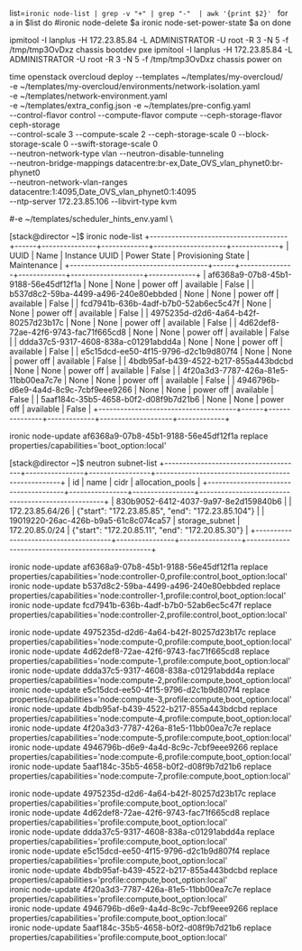 list=`ironic node-list | grep -v "+" | grep "-"  | awk '{print $2}' `
for a  in $list 
do 
    #ironic  node-delete $a 
    ironic  node-set-power-state  $a   on 
done 

ipmitool -I lanplus -H  172.23.85.84  -L ADMINISTRATOR -U root -R 3 -N 5 -f /tmp/tmp3OvDxz chassis bootdev pxe
ipmitool -I lanplus -H  172.23.85.84  -L ADMINISTRATOR -U root -R 3 -N 5 -f /tmp/tmp3OvDxz chassis power on 

 


 time openstack overcloud deploy   --templates   ~/templates/my-overcloud/             \
 -e ~/templates/my-overcloud/environments/network-isolation.yaml                   \
 -e ~/templates/network-environment.yaml \
 -e ~/templates/extra_config.json -e ~/templates/pre-config.yaml       \
 --control-flavor control --compute-flavor compute   --ceph-storage-flavor ceph-storage     \
 --control-scale 3    --compute-scale 2  --ceph-storage-scale 0 --block-storage-scale 0   --swift-storage-scale 0   \
 --neutron-network-type vlan    --neutron-disable-tunneling   \
 --neutron-bridge-mappings datacentre:br-ex,Date_OVS_vlan_phynet0:br-phynet0  \
 --neutron-network-vlan-ranges datacentre:1:4095,Date_OVS_vlan_phynet0:1:4095      \
 --ntp-server   172.23.85.106   --libvirt-type  kvm 
 
 
 

#-e ~/templates/scheduler_hints_env.yaml \
 
 
  
  
  
  [stack@director ~]$ ironic node-list
+--------------------------------------+------+---------------+-------------+--------------------+-------------+
| UUID                                 | Name | Instance UUID | Power State | Provisioning State | Maintenance |
+--------------------------------------+------+---------------+-------------+--------------------+-------------+
| af6368a9-07b8-45b1-9188-56e45df12f1a | None | None          | power off   | available          | False       |
| b537d8c2-59ba-4499-a496-240e80ebbded | None | None          | power off   | available          | False       |
| fcd7941b-636b-4adf-b7b0-52ab6ec5c47f | None | None          | power off   | available          | False       |
| 4975235d-d2d6-4a64-b42f-80257d23b17c | None | None          | power off   | available          | False       |
| 4d62def8-72ae-42f6-9743-fac71f665cd8 | None | None          | power off   | available          | False       |
| ddda37c5-9317-4608-838a-c01291abdd4a | None | None          | power off   | available          | False       |
| e5c15dcd-ee50-4f15-9796-d2c1b9d807f4 | None | None          | power off   | available          | False       |
| 4bdb95af-b439-4522-b217-855a443bdcbd | None | None          | power off   | available          | False       |
| 4f20a3d3-7787-426a-81e5-11bb00ea7c7e | None | None          | power off   | available          | False       |
| 4946796b-d6e9-4a4d-8c9c-7cbf9eee9266 | None | None          | power off   | available          | False       |
| 5aaf184c-35b5-4658-b0f2-d08f9b7d21b6 | None | None          | power off   | available          | False       |
+--------------------------------------+------+---------------+-------------+--------------------+-------------+


  
  
  
ironic node-update af6368a9-07b8-45b1-9188-56e45df12f1a replace properties/capabilities='boot_option:local'
  
     
 


[stack@director ~]$ neutron subnet-list
+--------------------------------------+----------------+-----------------+---------------------------------------------------+
| id                                   | name           | cidr            | allocation_pools                                  |
+--------------------------------------+----------------+-----------------+---------------------------------------------------+
| 830b9052-6412-4037-9a97-8e2d159840b6 |                | 172.23.85.64/26 | {"start": "172.23.85.85", "end": "172.23.85.104"} |
| 19019220-26ac-426b-b9a5-61c8c074ca57 | storage_subnet | 172.20.85.0/24  | {"start": "172.20.85.11", "end": "172.20.85.30"}  |
+--------------------------------------+----------------+-----------------+---------------------------------------------------+









  ironic node-update af6368a9-07b8-45b1-9188-56e45df12f1a replace properties/capabilities='node:controller-0,profile:control,boot_option:local'
  ironic node-update b537d8c2-59ba-4499-a496-240e80ebbded replace properties/capabilities='node:controller-1,profile:control,boot_option:local' 
  ironic node-update fcd7941b-636b-4adf-b7b0-52ab6ec5c47f replace properties/capabilities='node:controller-2,profile:control,boot_option:local'  
  
  ironic node-update 4975235d-d2d6-4a64-b42f-80257d23b17c replace properties/capabilities='node:compute-0,profile:compute,boot_option:local'  
  ironic node-update 4d62def8-72ae-42f6-9743-fac71f665cd8 replace properties/capabilities='node:compute-1,profile:compute,boot_option:local'  
  ironic node-update ddda37c5-9317-4608-838a-c01291abdd4a replace properties/capabilities='node:compute-2,profile:compute,boot_option:local'  
  ironic node-update e5c15dcd-ee50-4f15-9796-d2c1b9d807f4 replace properties/capabilities='node:compute-3,profile:compute,boot_option:local'   
  ironic node-update 4bdb95af-b439-4522-b217-855a443bdcbd replace properties/capabilities='node:compute-4,profile:compute,boot_option:local'  
  ironic node-update 4f20a3d3-7787-426a-81e5-11bb00ea7c7e replace properties/capabilities='node:compute-5,profile:compute,boot_option:local'  
  ironic node-update 4946796b-d6e9-4a4d-8c9c-7cbf9eee9266 replace properties/capabilities='node:compute-6,profile:compute,boot_option:local'  
  ironic node-update 5aaf184c-35b5-4658-b0f2-d08f9b7d21b6 replace properties/capabilities='node:compute-7,profile:compute,boot_option:local'   
  
  
  ironic node-update 4975235d-d2d6-4a64-b42f-80257d23b17c replace properties/capabilities='profile:compute,boot_option:local'  
  ironic node-update 4d62def8-72ae-42f6-9743-fac71f665cd8 replace properties/capabilities='profile:compute,boot_option:local'  
  ironic node-update ddda37c5-9317-4608-838a-c01291abdd4a replace properties/capabilities='profile:compute,boot_option:local'  
  ironic node-update e5c15dcd-ee50-4f15-9796-d2c1b9d807f4 replace properties/capabilities='profile:compute,boot_option:local'   
  ironic node-update 4bdb95af-b439-4522-b217-855a443bdcbd replace properties/capabilities='profile:compute,boot_option:local'  
  ironic node-update 4f20a3d3-7787-426a-81e5-11bb00ea7c7e replace properties/capabilities='profile:compute,boot_option:local'  
  ironic node-update 4946796b-d6e9-4a4d-8c9c-7cbf9eee9266 replace properties/capabilities='profile:compute,boot_option:local'  
  ironic node-update 5aaf184c-35b5-4658-b0f2-d08f9b7d21b6 replace properties/capabilities='profile:compute,boot_option:local'   
